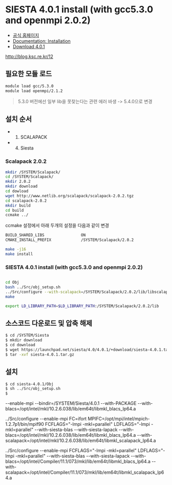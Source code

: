 # SIESTA 4.0.1 install (with gcc5.3.0 and openmpi 2.0.2)


- [공식 홈페이지](https://www.icmab.es/siesta)
- [Documentation: Installation](https://web.pa.msu.edu/people/tomanek/SIESTA-installation.html)
- [Download 4.0.1](https://launchpad.net/siesta/4.0/4.0.1/+download/siesta-4.0.1.tar.gz)

http://blog.ksc.re.kr/12



## 필요한 모듈 로드

```bash
module load gcc/5.3.0
module load openmpi/2.1.2
```
 > 5.3.0 버전에선  일부 lib을 못찾는다는 관련 에러 바생 -> 5.4.0으로 변경


## 설치 순서

 - 1) SCALAPACK
 - 4) Siesta



### Scalapack 2.0.2

```bash
mkdir /SYSTEM/Scalapack/
cd /SYSTEM/Scalapack/
mkdir 2.0.2
mkdir download
cd dowload
wget http://www.netlib.org/scalapack/scalapack-2.0.2.tgz
cd scalapack-2.0.2
mkdir build
cd build
ccmake ../
```

ccmake 설정에서 아래 두개의 설정을 다음과 같이 변경
```bash
BUILD_SHARED_LIBS                ON
CMAKE_INSTALL_PREFIX             /SYSTEM/Scalapack/2.0.2
```

```bash
make -j16
make install
```

### SIESTA 4.0.1 install (with gcc5.3.0 and openmpi 2.0.2)

```bash

cd Obj
bash ../Src/obj_setup.sh
../Src/configure --with-scalapack=/SYSTEM/Scalapack/2.0.2/lib/libscalapack.a --enable-mpi --prefix=/SYSTEM/Siesta/4.0.1
make
```


```bash
export LD_LIBRARY_PATH=$LD_LIBRARY_PATH:/SYSTEM/Scalapack/2.0.2/lib
```





## 소스코드 다운로드 및 압축 해제

```bash
$ cd /SYSTEM/Siesta
$ mkdir download
$ cd download
$ wget https://launchpad.net/siesta/4.0/4.0.1/+download/siesta-4.0.1.tar.gz
$ tar -xvf siesta-4.0.1.tar.gz
```
## 설치

```bash
$ cd siesta-4.0.1/Obj
$ sh ../Src/obj_setup.sh
$
```


--enable-mpi --bindir=/SYSTEM/Siesta/4.0.1 --with-PACKAGE --with-blacs=/opt/intel/mkl/10.2.6.038/lib/em64t/libmkl_blacs_lp64.a

../Src/configure --enable-mpi FC=ifort MPIFC=/opt/mpi/intel/mpich-1.2.7p1/bin/mpif90 FCFLAGS="-lmpi -mkl=parallel" LDFLAGS="-lmpi -mkl=parallel" --with-siesta-blas --with-siesta-lapack --with-blacs=/opt/intel/mkl/10.2.6.038/lib/em64t/libmkl_blacs_lp64.a --with-scalapack=/opt/intel/mkl/10.2.6.038/lib/em64t/libmkl_scalapack_lp64.a



../Src/configure --enable-mpi FCFLAGS="-lmpi -mkl=parallel" LDFLAGS="-lmpi -mkl=parallel" --with-siesta-blas --with-siesta-lapack --with-blacs=/opt/intel/Compiler/11.1/073/mkl/lib/em64t/libmkl_blacs_lp64.a --with-scalapack=/opt/intel/Compiler/11.1/073/mkl/lib/em64t/libmkl_scalapack_lp64.a
